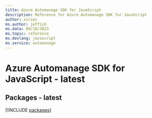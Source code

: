 ```yaml
---
title: Azure Automanage SDK for JavaScript
description: Reference for Azure Automanage SDK for JavaScript
author: xirzec
ms.author: jeffish
ms.data: 04/10/2023
ms.topic: reference
ms.devlang: javascript
ms.service: automanage
---
```

# Azure Automanage SDK for JavaScript - latest
## Packages - latest
[!INCLUDE [packages](automanage-index.md)]